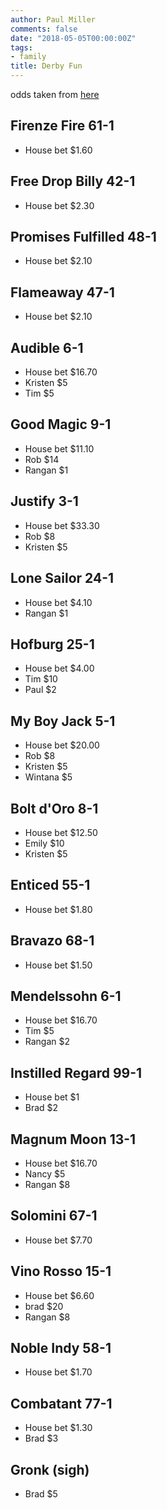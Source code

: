 ```yaml
---
author: Paul Miller
comments: false
date: "2018-05-05T00:00:00Z"
tags:
- family
title: Derby Fun
---
```


odds taken from [here](12:38https://www.kentuckyderby.com/horses)

## Firenze Fire 61-1
* House bet  $1.60
## Free Drop Billy 42-1 
* House bet $2.30
## Promises Fulfilled 48-1 
* House bet $2.10
## Flameaway 47-1
* House bet $2.10
## Audible 6-1 
* House bet $16.70
* Kristen $5
* Tim $5
## Good Magic 9-1 
* House bet $11.10
* Rob $14
* Rangan $1 
## Justify 3-1 
* House bet $33.30
* Rob $8
* Kristen $5
## Lone Sailor 24-1 
* House bet $4.10
* Rangan $1 
## Hofburg 25-1 
* House bet $4.00
* Tim $10
* Paul $2
## My Boy Jack 5-1 
* House bet $20.00
* Rob $8
* Kristen $5
* Wintana $5
## Bolt d'Oro 8-1 
* House bet $12.50
* Emily $10
* Kristen $5
## Enticed 55-1 
* House bet $1.80
## Bravazo 68-1 
* House bet $1.50
## Mendelssohn 6-1 
* House bet $16.70
* Tim  $5
* Rangan $2
## Instilled Regard 99-1 
* House bet $1
* Brad $2
## Magnum Moon 13-1 
* House bet $16.70
* Nancy $5
* Rangan $8
## Solomini 67-1 
* House bet $7.70
## Vino Rosso 15-1 
* House bet $6.60
* brad $20
* Rangan $8
## Noble Indy 58-1 
* House bet $1.70
## Combatant 77-1
* House bet $1.30 
* Brad $3
## Gronk (sigh)
* Brad $5

